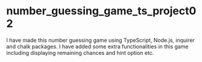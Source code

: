 # number_guessing_game_ts_project02
I have made this number guessing game using TypeScript, Node.js, inquirer and chalk packages. I have added some extra functionalities in this game including displaying remaining chances and hint option etc.
